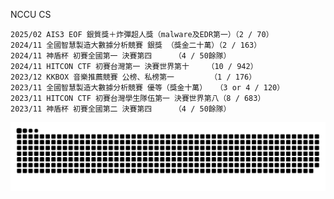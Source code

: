 NCCU CS

```
2025/02 AIS3 EOF 銀質獎＋炸彈超人獎（malware及EDR第一）（2 / 70）
2024/11 全國智慧製造大數據分析競賽 銀獎 （獎金二十萬）（2 / 163）
2024/11 神盾杯 初賽全國第一 決賽第四		（4 / 50餘隊）
2024/11 HITCON CTF 初賽台灣第一 決賽世界第十	（10 / 942）
2023/12 KKBOX 音樂推薦競賽 公榜、私榜第一		（1 / 176）
2023/11 全國智慧製造大數據分析競賽 優等（獎金十萬）	（3 or 4 / 120）
2023/11 HITCON CTF 初賽台灣學生隊伍第一 決賽世界第八（8 / 683）
2023/11 神盾杯 初賽全國第二 決賽第四		（4 / 50餘隊）
```

![](https://github.com/afan0918/afan0918/blob/main/github-snake-dark.svg)
